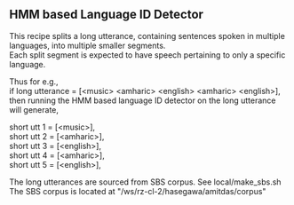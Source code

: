 ##  HMM based Language ID Detector 
This recipe splits a long utterance, containing sentences spoken in multiple languages, into multiple smaller segments.   
Each split segment is expected to have speech pertaining to only a specific language.   

Thus for e.g.,   
if long utterance = [\<music\> \<amharic\> \<english\> \<amharic\> \<english\>],  
then running the HMM based language ID detector on the long utterance will generate,  

short utt 1 = [\<music\>],  
short utt 2 = [\<amharic\>],  
short utt 3 = [\<english\>],  
short utt 4 = [\<amharic\>],  
short utt 5 = [\<english\>],  

The long utterances are sourced from SBS corpus. See local/make_sbs.sh  
The SBS corpus is located at "/ws/rz-cl-2/hasegawa/amitdas/corpus"
